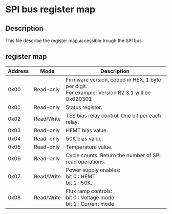 # SPI bus register map

## Description

This file describe the register map accessible trough the SPI bus.

## register map

| Address | Mode       | Description
|---------|------------|-----------------
| 0x00    | Read-only  | Firmware version, coded in HEX, 1 byte per digit.<br>For example: Version R2.3.1 will be 0x020301
| 0x01    | Read-only  | Status register.
| 0x02    | Read/Write | TES bias relay control. One bit per each relay.
| 0x03    | Read-only  | HEMT bias value.
| 0x04    | Read-only  | 50K bias value.
| 0x05    | Read-only  | Temperature value.
| 0x06    | Read-only  | Cycle counts. Return the number of SPI read operations.
| 0x07    | Read/Write | Power supply enables:<br>bit 0 : HEMT<br>bit 1 : 50K.
| 0x08    | Read/Write | Flux ramp controls:<br>bit 0 : Voltage mode<br>bit 1 : Current mode
